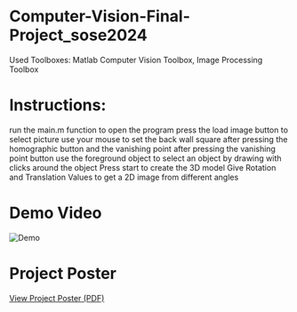 # Computer-Vision-Final-Project_sose2024
Used Toolboxes: Matlab Computer Vision Toolbox, Image Processing Toolbox

# Instructions:
run the main.m function to open the program
press the load image button to select picture
use your mouse to set the back wall square after pressing the homographic button and the vanishing point after pressing the vanishing point button
use the foreground object to select an object by drawing with clicks around the object
Press start to create the 3D model
Give Rotation and Translation Values to get a 2D image from different angles

# Demo Video
![Demo](demovideo.gif)

# Project Poster
[View Project Poster (PDF)](Poster_CV.pdf)
